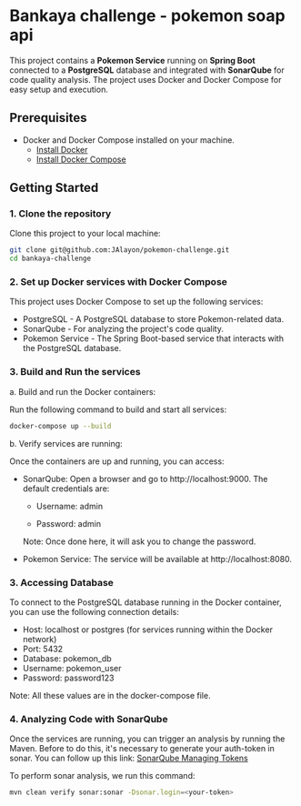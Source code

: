 # Bankaya challenge - pokemon soap api

This project contains a **Pokemon Service** running on **Spring Boot** connected to a **PostgreSQL** database 
and integrated with **SonarQube** for code quality analysis. The project uses Docker and Docker Compose 
for easy setup and execution.

## Prerequisites

- Docker and Docker Compose installed on your machine.
    - [Install Docker](https://docs.docker.com/get-docker/)
    - [Install Docker Compose](https://docs.docker.com/compose/install/)

## Getting Started

### 1. Clone the repository

Clone this project to your local machine:

```bash
git clone git@github.com:JAlayon/pokemon-challenge.git
cd bankaya-challenge
```

### 2. Set up Docker services with Docker Compose

This project uses Docker Compose to set up the following services:

* PostgreSQL - A PostgreSQL database to store Pokemon-related data.
* SonarQube - For analyzing the project's code quality.
* Pokemon Service - The Spring Boot-based service that interacts with the PostgreSQL database.


### 3. Build and Run the services

a. Build and run the Docker containers:

Run the following command to build and start all services:

```bash
docker-compose up --build
```


b. Verify services are running:

Once the containers are up and running, you can access:

* SonarQube: Open a browser and go to http://localhost:9000. The default credentials are:

  - Username: admin
  
  - Password: admin

  Note: Once done here, it will ask you to change the password.


* Pokemon Service: The service will be available at http://localhost:8080.



### 3. Accessing Database


To connect to the PostgreSQL database running in the Docker container, you can use the following connection details:

* Host: localhost or postgres (for services running within the Docker network)
* Port: 5432
* Database: pokemon_db
* Username: pokemon_user
* Password: password123

Note: All these values are in the docker-compose file.



### 4. Analyzing Code with SonarQube

Once the services are running, you can trigger an analysis by running the Maven.
Before to do this, it's necessary to generate your auth-token in sonar. 
You can follow up this link: [SonarQube Managing Tokens](https://docs.sonarsource.com/sonarqube/latest/user-guide/managing-tokens/)

To perform sonar analysis, we run this command:

```bash
mvn clean verify sonar:sonar -Dsonar.login=<your-token>
```